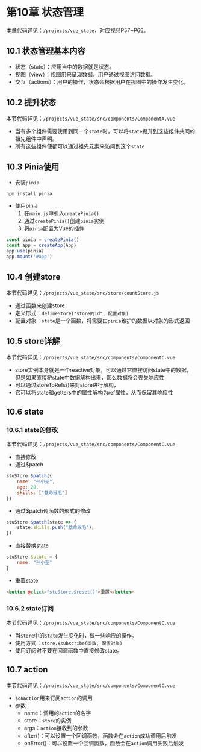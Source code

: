 # 第10章 状态管理

本章代码详见：`/projects/vue_state`，对应视频P57\~P66。

## 10.1 状态管理基本内容

- 状态（state）：应用当中的数据就是状态。
- 视图（view）：视图用来呈现数据，用户通过视图访问数据。
- 交互（actions）：用户的操作，状态会根据用户在视图中的操作发生变化。

## 10.2 提升状态

本节代码详见：`/projects/vue_state/src/components/ComponentA.vue`

- 当有多个组件需要使用到同一个`state`时，可以将`state`提升到这些组件共同的祖先组件中声明。
- 所有这些组件便都可以通过祖先元素来访问到这个`state`

## 10.3 Pinia使用

- 安装`pinia`

```shell
npm install pinia
```

- 使用pinia
    1. 在`main.js`中引入`createPinia()`
    2. 通过`createPinia()`创建`pinia`实例
    3. 将`pinia`配置为Vue的插件

```javascript
const pinia = createPinia()
const app = createApp(App)
app.use(pinia)
app.mount('#app')
```

## 10.4 创建store

本节代码详见：`/projects/vue_state/src/store/countStore.js`

- 通过函数来创建store
- 定义形式：`defineStore("store的id", 配置对象)`
- 配置对象：`state`是一个函数，将需要由`pinia`维护的数据以对象的形式返回

## 10.5 store详解

本节代码详见：`/projects/vue_state/src/components/ComponentC.vue`

- store实例本身就是一个reactive对象，可以通过它直接访问state中的数据，但是如果直接将state中数据解构出来，那么数据将会丧失响应性
- 可以通过storeToRefs()来对store进行解构，
- 它可以将state和getters中的属性解构为ref属性，从而保留其响应性

## 10.6 state

### 10.6.1 state的修改

本节代码详见：`/projects/vue_state/src/components/ComponentC.vue`

- 直接修改
- 通过$patch

```javascript
stuStore.$patch({
    name: "孙小圣",
    age: 20,
    skills: ["救命猴毛"]
})
```  

- 通过$patch传函数的形式的修改

```javascript
stuStore.$patch(state => {
    state.skills.push("救命猴毛");
})
```  

- 直接替换state

```javascript
stuStore.$state = {
    name: "孙小圣"
}
```

- 重置state
```html
<button @click="stuStore.$reset()">重置</button>
```

### 10.6.2 state订阅

本节代码详见：`/projects/vue_state/src/components/ComponentC.vue`

- 当`store`中的`state`发生变化时，做一些响应的操作。
- 使用方式：`store.$subscribe(函数, 配置对象)`
- 使用订阅时不要在回调函数中直接修改state。

## 10.7 action

本节代码详见：`/projects/vue_state/src/components/ComponentC.vue`

- `$onAction`用来订阅`action`的调用
- 参数：
  - name：调用的`action`的名字
  - store：`store`的实例
  - args：`action`接收到的参数
  - after()：可以设置一个回调函数，函数会在`action`成功调用后触发
  - onError()：可以设置一个回调函数，函数会在`action`调用失败后触发
